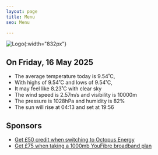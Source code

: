 ```yaml
---
layout: page
title: Menu
seo: Menu

---
```


![Logo](/images/logo.jpg){:width="832px"}

<!-- weather_marker starts -->
## On Friday, 16 May 2025

- The average temperature today is 9.54˚C,
- With highs of 9.54˚C and lows of 9.54˚C,
- It may feel like 8.23˚C with clear sky
- The wind speed is 2.57m/s and visibility is 10000m
- The pressure is 1028hPa and humidity is 82%
- The sun will rise at 04:13 and set at 19:56

<!-- weather_marker ends -->

## Sponsors

- [Get £50 credit when switching to Octopus Energy](https://bit.ly/3oD1nnS)
- [Get £75 when taking a 1000mb YouFibre broadband plan](https://aklam.io/91zWhU?)
